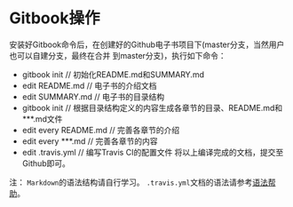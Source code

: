# Gitbook操作

安装好Gitbook命令后，在创建好的Github电子书项目下(master分支，当然用户也可以自建分支，最终在合并
到master分支)，执行如下命令：
- gitbook init           // 初始化README.md和SUMMARY.md
- edit README.md         // 电子书的介绍文档
- edit SUMMARY.md        // 电子书的目录结构
- gitbook init           // 根据目录结构定义的内容生成各章节的目录、README.md和***.md文件
- edit every README.md   // 完善各章节的介绍
- edit every ***.md      // 完善各章节的内容
- edit .travis.yml       // 编写Travis CI的配置文件
将以上编译完成的文档，提交至Github即可。

注：
`Markdown`的语法结构请自行学习。
`.travis.yml`文档的语法请参考[语法帮助](https://docs.travis-ci.com/)。
